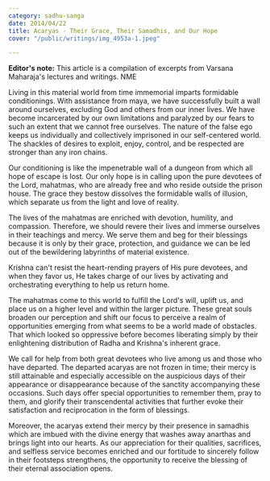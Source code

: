 ```yaml
---
category: sadhu-sanga
date: 2014/04/22
title: Acaryas - Their Grace, Their Samadhis, and Our Hope
cover: "/public/writings/img_4953a-1.jpeg"

---
```

**Editor's note:** This article is a compilation of excerpts from Varsana Maharaja's lectures and writings. NME

Living in this material world from time immemorial imparts formidable conditionings. With assistance from maya, we have successfully built a wall around ourselves, excluding God and others from our inner lives. We have become incarcerated by our own limitations and paralyzed by our fears to such an extent that we cannot free ourselves. The nature of the false ego keeps us individually and collectively imprisoned in our self-centered world. The shackles of desires to exploit, enjoy, control, and be respected are stronger than any iron chains.

Our conditioning is like the impenetrable wall of a dungeon from which all hope of escape is lost. Our only hope is in calling upon the pure devotees of the Lord, mahatmas, who are already free and who reside outside the prison house. The grace they bestow dissolves the formidable walls of illusion, which separate us from the light and love of reality.

The lives of the mahatmas are enriched with devotion, humility, and compassion. Therefore, we should revere their lives and immerse ourselves in their teachings and mercy. We serve them and beg for their blessings because it is only by their grace, protection, and guidance we can be led out of the bewildering labyrinths of material existence.

Krishna can't resist the heart-rending prayers of His pure devotees, and when they favor us, He takes charge of our lives by activating and orchestrating everything to help us return home.

The mahatmas come to this world to fulfill the Lord's will, uplift us, and place us on a higher level and within the larger picture. These great souls broaden our perception and shift our focus to perceive a realm of opportunities emerging from what seems to be a world made of obstacles. That which looked so oppressive before becomes liberating simply by their enlightening distribution of Radha and Krishna's inherent grace.

We call for help from both great devotees who live among us and those who have departed. The departed acaryas are not frozen in time; their mercy is still attainable and especially accessible on the auspicious days of their appearance or disappearance because of the sanctity accompanying these occasions. Such days offer special opportunities to remember them, pray to them, and glorify their transcendental activities that further evoke their satisfaction and reciprocation in the form of blessings.

Moreover, the acaryas extend their mercy by their presence in samadhis which are imbued with the divine energy that washes away anarthas and brings light into our hearts. As our appreciation for their qualities, sacrifices, and selfless service becomes enriched and our fortitude to sincerely follow in their footsteps strengthens, the opportunity to receive the blessing of their eternal association opens.